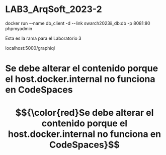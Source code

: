 # LAB3_ArqSoft_2023-2

docker run --name db_client -d --link swarch2023ii_db:db -p 8081:80 phpmyadmin

Esta es la rama para el Laboratorio 3

localhost:5000/graphiql

# Se debe alterar el contenido porque el host.docker.internal no funciona en CodeSpaces
# $${\color{red}Se debe alterar el contenido porque el host.docker.internal no funciona en CodeSpaces}$$	
